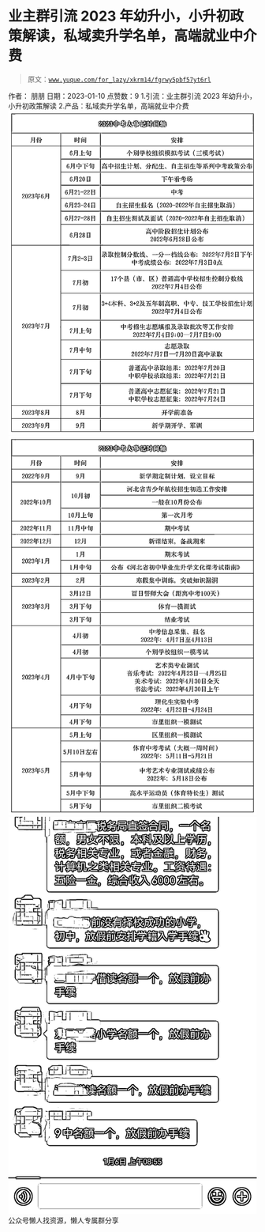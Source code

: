 # 业主群引流 2023 年幼升小，小升初政策解读，私域卖升学名单，高端就业中介费

> 原文：[`www.yuque.com/for_lazy/xkrm14/fgrwy5pbf57yt6rl`](https://www.yuque.com/for_lazy/xkrm14/fgrwy5pbf57yt6rl)

<ne-p id="u29369ad6" data-lake-id="u29369ad6"><ne-text id="u077a3e6b">作者： 朋朋</ne-text></ne-p> <ne-p id="ub1623e9b" data-lake-id="ub1623e9b"><ne-text id="ud636adfa">日期：2023-01-10</ne-text></ne-p> <ne-p id="uffedd3d4" data-lake-id="uffedd3d4"><ne-text id="u4ba09e0a">点赞数：</ne-text><ne-text id="u768ae5b6" ne-bold="true">9</ne-text></ne-p> <ne-hole id="ud4da60d9" data-lake-id="ud4da60d9"><ne-card data-card-name="hr" data-card-type="block" id="ckh3e" data-event-boundary="card"><ne-p id="u5e9dfd4d" data-lake-id="u5e9dfd4d"><ne-text id="ufbe3e35d">1.引流：业主群引流 2023 年幼升小，小升初政策解读 2.产品：私域卖升学名单，高端就业中介费</ne-text></ne-p> <ne-p id="uebe3e50a" data-lake-id="uebe3e50a"><ne-card data-card-name="image" data-card-type="inline" id="jDeXG" data-event-boundary="card">![](img/83a04306b91d16d2c6d758e50cb87d11.png)</ne-card></ne-p> <ne-p id="u6f553562" data-lake-id="u6f553562"><ne-card data-card-name="image" data-card-type="inline" id="Ii76d" data-event-boundary="card">![](img/6a18fdfea20ea70bbcffbe5732606c60.png)</ne-card></ne-p> <ne-p id="u7c09bfe2" data-lake-id="u7c09bfe2"><ne-card data-card-name="image" data-card-type="inline" id="mAv8u" data-event-boundary="card">![](img/026227f2abbb9c344719c7e257cb66f9.png)</ne-card></ne-p> <ne-hole id="ua5f5e15d" data-lake-id="ua5f5e15d"><ne-card data-card-name="hr" data-card-type="block" id="eNhuH" data-event-boundary="card"><ne-p id="u38d2682e" data-lake-id="u38d2682e"><ne-text id="u55e507ff">公众号懒人找资源，懒人专属群分享</ne-text></ne-p></ne-card></ne-hole></ne-card></ne-hole>